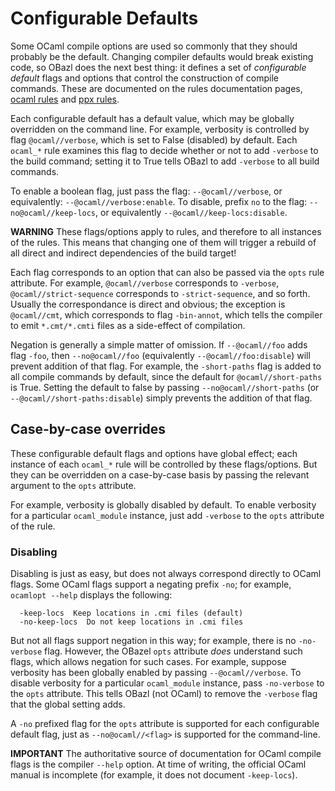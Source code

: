 Configurable Defaults
=====================

Some OCaml compile options are used so commonly that they should
probably be the default. Changing compiler defaults would break existing
code, so OBazl does the next best thing: it defines a set of
*configurable default* flags and options that control the construction
of compile commands. These are documented on the rules documentation
pages, [ocaml rules](rules_ocaml.md) and [ppx rules](rules_ppx.md).

Each configurable default has a default value, which may be globally
overridden on the command line. For example, verbosity is controlled by
flag `@ocaml//verbose`, which is set to False (disabled) by default.
Each `ocaml_*` rule examines this flag to decide whether or not to add
`-verbose` to the build command; setting it to True tells OBazl to add
`-verbose` to all build commands.

To enable a boolean flag, just pass the flag: `--@ocaml//verbose`, or
equivalently: `--@ocaml//verbose:enable`. To disable, prefix `no` to the
flag: `--no@ocaml//keep-locs`, or equivalently
`--@ocaml//keep-locs:disable`.

**WARNING** These flags/options apply to rules, and therefore to all
instances of the rules. This means that changing one of them will
trigger a rebuild of all direct and indirect dependencies of the build
target!

Each flag corresponds to an option that can also be passed via the
`opts` rule attribute. For example, `@ocaml//verbose` corresponds to
`-verbose`, `@ocaml//strict-sequence` corresponds to `-strict-sequence`,
and so forth. Usually the correspondance is direct and obvious; the
exception is `@ocaml//cmt`, which corresponds to flag `-bin-annot`,
which tells the compiler to emit `*.cmt/*.cmti` files as a side-effect
of compilation.

Negation is generally a simple matter of omission. If `--@ocaml//foo`
adds flag `-foo`, then `--no@ocaml//foo` (equivalently
`--@ocaml//foo:disable`) will prevent addition of that flag. For
example, the `-short-paths` flag is added to all compile commands by
default, since the default for `@ocaml//short-paths` is True. Setting
the default to false by passing `--no@ocaml//short-paths` (or
`--@ocaml//short-paths:disable`) simply prevents the addition of that
flag.

Case-by-case overrides
----------------------

These configurable default flags and options have global effect; each
instance of each `ocaml_*` rule will be controlled by these
flags/options. But they can be overridden on a case-by-case basis by
passing the relevant argument to the `opts` attribute.

For example, verbosity is globally disabled by default. To enable
verbosity for a particular `ocaml_module` instance, just add `-verbose`
to the `opts` attribute of the rule.

### <a name="disabling">Disabling</a>

Disabling is just as easy, but does not always correspond directly to
OCaml flags. Some OCaml flags support a negating prefix `-no`; for
example, `ocamlopt --help` displays the following:

      -keep-locs  Keep locations in .cmi files (default)
      -no-keep-locs  Do not keep locations in .cmi files

But not all flags support negation in this way; for example, there is no
`-no-verbose` flag. However, the OBazel `opts` attribute *does*
understand such flags, which allows negation for such cases. For
example, suppose verbosity has been globally enabled by passing
`--@ocaml//verbose`. To disable verbosity for a particular
`ocaml_module` instance, pass `-no-verbose` to the `opts` attribute.
This tells OBazl (not OCaml) to remove the `-verbose` flag that the
global setting adds.

A `-no` prefixed flag for the `opts` attribute is supported for each
configurable default flag, just as `--no@ocaml//<flag>` is supported for
the command-line.

**IMPORTANT** The authoritative source of documentation for OCaml
compile flags is the compiler `--help` option. At time of writing, the
official OCaml manual is incomplete (for example, it does not document
`-keep-locs`).
